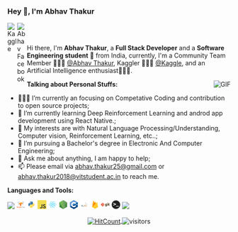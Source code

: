 ### Hey 👋, I'm Abhav Thakur


<a href="https://www.kaggle.com/abhavthakur">
  <img align="left" alt="Kaggle" width="22px" src="https://cdn.jsdelivr.net/npm/simple-icons@3.1.0/icons/kaggle.svg" />
</a>
<a href="https://www.facebook.com/abhav.thakur.3/">
  <img align="left" alt="Abhav Facebook" width="22px" src="https://cdn.jsdelivr.net/npm/simple-icons@v3/icons/facebook.svg" />
</a>
<br />
<br />

Hi there, I'm **Abhav Thakur**, a **Full Stack Developer**  and a **Software Engineering student** 🚀 from India, currently, I'm a Community Team Member 🙍🏽‍♂️ [@Abhav Thakur](https://github.com/hackhubs), Kaggler 👨🏽‍💻 [@Kaggle](https://www.kaggle.com/abhavthakur), and an Artificial Intelligence enthusiast👨🏽‍💼. 


  <img align="right" alt="GIF" src="https://i.pinimg.com/originals/e4/26/70/e426702edf874b181aced1e2fa5c6cde.gif" />

**Talking about Personal Stuffs:**

- 👨🏽‍💻 I’m currently an focusing on Competative Coding and contribution to open source projects;
- 🌱 I’m currently learning Deep Reinforcement Learning and androd app development using React Native.; 
- 🤔 My interests are with Natural Language Processing/Understanding, Computer vision, Reinforcement Learning, etc..;
- 💼 I’m pursuing a Bachelor's degree in Electronic And Computer Engineering;
- 💬 Ask me about anything, I am happy to help;
- 📫 Please email via abhav.thakur25@gmail.com or abhav.thakur2018@vitstudent.ac.in to reach me.




**Languages and Tools:**  

<code><img height="20" src="https://pytorch.org/assets/images/pytorch-logo.png"></code>
<code><img height="20" src="https://raw.githubusercontent.com/github/explore/80688e429a7d4ef2fca1e82350fe8e3517d3494d/topics/tensorflow/tensorflow.png"></code>
<code><img height="20" src="https://raw.githubusercontent.com/github/explore/80688e429a7d4ef2fca1e82350fe8e3517d3494d/topics/python/python.png"></code>
<code><img height="20" src="https://raw.githubusercontent.com/github/explore/80688e429a7d4ef2fca1e82350fe8e3517d3494d/topics/javascript/javascript.png"></code>
<code><img height="20" src="https://raw.githubusercontent.com/github/explore/80688e429a7d4ef2fca1e82350fe8e3517d3494d/topics/react/react.png"></code>
<code><img height="20" src="https://raw.githubusercontent.com/github/explore/80688e429a7d4ef2fca1e82350fe8e3517d3494d/topics/nodejs/nodejs.png"></code>
<code><img height="20" src="https://raw.githubusercontent.com/github/explore/80688e429a7d4ef2fca1e82350fe8e3517d3494d/topics/cpp/cpp.png"></code>
<code><img height="20" src="https://raw.githubusercontent.com/github/explore/80688e429a7d4ef2fca1e82350fe8e3517d3494d/topics/mysql/mysql.png"></code>
<code><img height="20" src="https://raw.githubusercontent.com/github/explore/80688e429a7d4ef2fca1e82350fe8e3517d3494d/topics/firebase/firebase.png"></code>
<code><img height="20" src="https://raw.githubusercontent.com/github/explore/80688e429a7d4ef2fca1e82350fe8e3517d3494d/topics/git/git.png"></code>
<code><img height="20" src="https://raw.githubusercontent.com/github/explore/80688e429a7d4ef2fca1e82350fe8e3517d3494d/topics/terminal/terminal.png"></code>
 <code><img width="10%" src="https://www.vectorlogo.zone/logos/android/android-ar21.svg"></code>
 <p align="center">
  <a href="http://hits.dwyl.com/onimur/onimur" target="_blank">
    <img align="center" alt="HitCount" src="http://hits.dwyl.com/onimur/onimur.svg" />
  </a>
    <img align="center" alt="visitors" src="https://visitor-badge.glitch.me/badge?page_id=onimur.onimur" />
</p>



